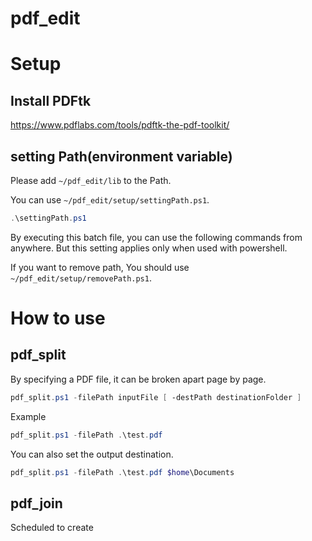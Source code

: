 # pdf_edit

# Setup

## Install PDFtk

https://www.pdflabs.com/tools/pdftk-the-pdf-toolkit/

## setting Path(environment variable)

Please add ```~/pdf_edit/lib``` to the Path.

You can use ```~/pdf_edit/setup/settingPath.ps1```.

```powershell
.\settingPath.ps1
```
By executing this batch file, you can use the following commands from anywhere.
But this setting applies only when used with powershell.

If you want to remove path, You should use ```~/pdf_edit/setup/removePath.ps1```.

# How to use

## pdf_split

By specifying a PDF file, it can be broken apart page by page.

```powershell
pdf_split.ps1 -filePath inputFile [ -destPath destinationFolder ]
```

Example

```powershell
pdf_split.ps1 -filePath .\test.pdf 
```

You can also set the output destination.

```powershell
pdf_split.ps1 -filePath .\test.pdf $home\Documents
```

## pdf_join

Scheduled to create